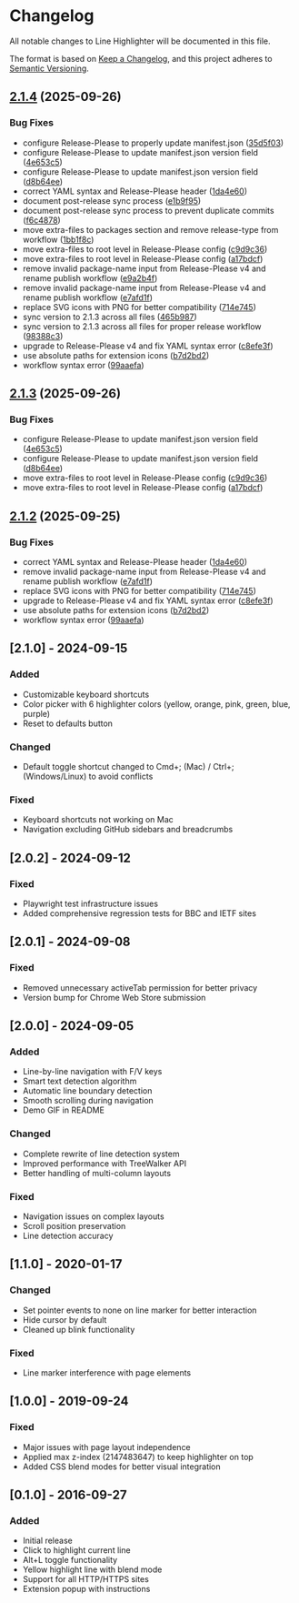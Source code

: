 # Changelog

All notable changes to Line Highlighter will be documented in this file.

The format is based on [Keep a Changelog](https://keepachangelog.com/en/1.0.0/),
and this project adheres to [Semantic Versioning](https://semver.org/spec/v2.0.0.html).

## [2.1.4](https://github.com/kylechadha/line-highlighter/compare/line-highlighter-v2.1.3...line-highlighter-v2.1.4) (2025-09-26)


### Bug Fixes

* configure Release-Please to properly update manifest.json ([35d5f03](https://github.com/kylechadha/line-highlighter/commit/35d5f039d7a90d339c89b586fc03c6dbc0764c0f))
* configure Release-Please to update manifest.json version field ([4e653c5](https://github.com/kylechadha/line-highlighter/commit/4e653c57943bd4e3288353dea4c8d67997472dd7))
* configure Release-Please to update manifest.json version field ([d8b64ee](https://github.com/kylechadha/line-highlighter/commit/d8b64ee9e67ac55dfaa757ec1dc0ebb513a417c5))
* correct YAML syntax and Release-Please header ([1da4e60](https://github.com/kylechadha/line-highlighter/commit/1da4e603455514890968cefa2bc00a46fdd9429c))
* document post-release sync process ([e1b9f95](https://github.com/kylechadha/line-highlighter/commit/e1b9f9563700ffdd70558aa1f86daab77673a98e))
* document post-release sync process to prevent duplicate commits ([f6c4878](https://github.com/kylechadha/line-highlighter/commit/f6c48789853474f088fbe2d387193ce7312652ed))
* move extra-files to packages section and remove release-type from workflow ([1bb1f8c](https://github.com/kylechadha/line-highlighter/commit/1bb1f8c51a3d3f7f29db023d2bd8a024110fb092))
* move extra-files to root level in Release-Please config ([c9d9c36](https://github.com/kylechadha/line-highlighter/commit/c9d9c36ca18f054855fc75d43c800719baac4229))
* move extra-files to root level in Release-Please config ([a17bdcf](https://github.com/kylechadha/line-highlighter/commit/a17bdcf0b6d9b341830e32881b54651fbdc141d2))
* remove invalid package-name input from Release-Please v4 and rename publish workflow ([e9a2b4f](https://github.com/kylechadha/line-highlighter/commit/e9a2b4f7afad33dff8ac6fd592591e9f931d8d2b))
* remove invalid package-name input from Release-Please v4 and rename publish workflow ([e7afd1f](https://github.com/kylechadha/line-highlighter/commit/e7afd1f53f308334ff3eb09bd81efb6b5c052979))
* replace SVG icons with PNG for better compatibility ([714e745](https://github.com/kylechadha/line-highlighter/commit/714e745a44f98318cab3911dc42277dce6a0c98f))
* sync version to 2.1.3 across all files ([465b987](https://github.com/kylechadha/line-highlighter/commit/465b987a45a45143493169a5f87ee2adb821e894))
* sync version to 2.1.3 across all files for proper release workflow ([98388c3](https://github.com/kylechadha/line-highlighter/commit/98388c38c134f941a80288704b08d826d692c905))
* upgrade to Release-Please v4 and fix YAML syntax error ([c8efe3f](https://github.com/kylechadha/line-highlighter/commit/c8efe3f07c5905f3c84d31fa8670b13bbcb61f3b))
* use absolute paths for extension icons ([b7d2bd2](https://github.com/kylechadha/line-highlighter/commit/b7d2bd24607a1338ce453da0671c54e0969676c7))
* workflow syntax error ([99aaefa](https://github.com/kylechadha/line-highlighter/commit/99aaefa78a2b3020049da14b5549b8e8fb3f7538))

## [2.1.3](https://github.com/kylechadha/line-highlighter/compare/v2.1.2...v2.1.3) (2025-09-26)


### Bug Fixes

* configure Release-Please to update manifest.json version field ([4e653c5](https://github.com/kylechadha/line-highlighter/commit/4e653c57943bd4e3288353dea4c8d67997472dd7))
* configure Release-Please to update manifest.json version field ([d8b64ee](https://github.com/kylechadha/line-highlighter/commit/d8b64ee9e67ac55dfaa757ec1dc0ebb513a417c5))
* move extra-files to root level in Release-Please config ([c9d9c36](https://github.com/kylechadha/line-highlighter/commit/c9d9c36ca18f054855fc75d43c800719baac4229))
* move extra-files to root level in Release-Please config ([a17bdcf](https://github.com/kylechadha/line-highlighter/commit/a17bdcf0b6d9b341830e32881b54651fbdc141d2))

## [2.1.2](https://github.com/kylechadha/line-highlighter/compare/v2.1.1...v2.1.2) (2025-09-25)


### Bug Fixes

* correct YAML syntax and Release-Please header ([1da4e60](https://github.com/kylechadha/line-highlighter/commit/1da4e603455514890968cefa2bc00a46fdd9429c))
* remove invalid package-name input from Release-Please v4 and rename publish workflow ([e7afd1f](https://github.com/kylechadha/line-highlighter/commit/e7afd1f53f308334ff3eb09bd81efb6b5c052979))
* replace SVG icons with PNG for better compatibility ([714e745](https://github.com/kylechadha/line-highlighter/commit/714e745a44f98318cab3911dc42277dce6a0c98f))
* upgrade to Release-Please v4 and fix YAML syntax error ([c8efe3f](https://github.com/kylechadha/line-highlighter/commit/c8efe3f07c5905f3c84d31fa8670b13bbcb61f3b))
* use absolute paths for extension icons ([b7d2bd2](https://github.com/kylechadha/line-highlighter/commit/b7d2bd24607a1338ce453da0671c54e0969676c7))
* workflow syntax error ([99aaefa](https://github.com/kylechadha/line-highlighter/commit/99aaefa78a2b3020049da14b5549b8e8fb3f7538))

## [2.1.0] - 2024-09-15

### Added
- Customizable keyboard shortcuts
- Color picker with 6 highlighter colors (yellow, orange, pink, green, blue, purple)
- Reset to defaults button

### Changed
- Default toggle shortcut changed to Cmd+; (Mac) / Ctrl+; (Windows/Linux) to avoid conflicts

### Fixed
- Keyboard shortcuts not working on Mac
- Navigation excluding GitHub sidebars and breadcrumbs

## [2.0.2] - 2024-09-12

### Fixed
- Playwright test infrastructure issues
- Added comprehensive regression tests for BBC and IETF sites

## [2.0.1] - 2024-09-08

### Fixed
- Removed unnecessary activeTab permission for better privacy
- Version bump for Chrome Web Store submission

## [2.0.0] - 2024-09-05

### Added
- Line-by-line navigation with F/V keys
- Smart text detection algorithm
- Automatic line boundary detection
- Smooth scrolling during navigation
- Demo GIF in README

### Changed
- Complete rewrite of line detection system
- Improved performance with TreeWalker API
- Better handling of multi-column layouts

### Fixed
- Navigation issues on complex layouts
- Scroll position preservation
- Line detection accuracy

## [1.1.0] - 2020-01-17

### Changed
- Set pointer events to none on line marker for better interaction
- Hide cursor by default
- Cleaned up blink functionality

### Fixed
- Line marker interference with page elements

## [1.0.0] - 2019-09-24

### Fixed
- Major issues with page layout independence
- Applied max z-index (2147483647) to keep highlighter on top
- Added CSS blend modes for better visual integration

## [0.1.0] - 2016-09-27

### Added
- Initial release
- Click to highlight current line
- Alt+L toggle functionality
- Yellow highlight line with blend mode
- Support for all HTTP/HTTPS sites
- Extension popup with instructions
